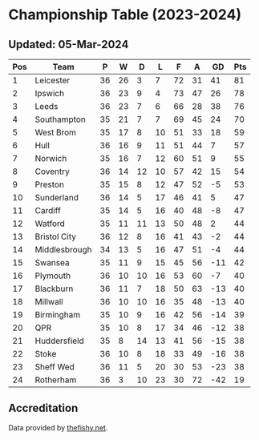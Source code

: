 # Championship Table (2023-2024)
## Updated: 05-Mar-2024

| Pos | Team | P | W | D | L | F | A | GD | Pts |
| --- | --- | --- | --- | --- | --- | --- | --- | --- | --- |
| 1 | Leicester | 36 | 26 | 3 | 7 | 72 | 31 | 41 | 81 |
| 2 | Ipswich | 36 | 23 | 9 | 4 | 73 | 47 | 26 | 78 |
| 3 | Leeds | 36 | 23 | 7 | 6 | 66 | 28 | 38 | 76 |
| 4 | Southampton | 35 | 21 | 7 | 7 | 69 | 45 | 24 | 70 |
| 5 | West Brom | 35 | 17 | 8 | 10 | 51 | 33 | 18 | 59 |
| 6 | Hull | 36 | 16 | 9 | 11 | 51 | 44 | 7 | 57 |
| 7 | Norwich | 35 | 16 | 7 | 12 | 60 | 51 | 9 | 55 |
| 8 | Coventry | 36 | 14 | 12 | 10 | 57 | 42 | 15 | 54 |
| 9 | Preston | 35 | 15 | 8 | 12 | 47 | 52 | -5 | 53 |
| 10 | Sunderland | 36 | 14 | 5 | 17 | 46 | 41 | 5 | 47 |
| 11 | Cardiff | 35 | 14 | 5 | 16 | 40 | 48 | -8 | 47 |
| 12 | Watford | 35 | 11 | 11 | 13 | 50 | 48 | 2 | 44 |
| 13 | Bristol City | 36 | 12 | 8 | 16 | 41 | 43 | -2 | 44 |
| 14 | Middlesbrough | 34 | 13 | 5 | 16 | 47 | 51 | -4 | 44 |
| 15 | Swansea | 35 | 11 | 9 | 15 | 45 | 56 | -11 | 42 |
| 16 | Plymouth | 36 | 10 | 10 | 16 | 53 | 60 | -7 | 40 |
| 17 | Blackburn | 36 | 11 | 7 | 18 | 50 | 63 | -13 | 40 |
| 18 | Millwall | 36 | 10 | 10 | 16 | 35 | 48 | -13 | 40 |
| 19 | Birmingham | 35 | 10 | 9 | 16 | 42 | 56 | -14 | 39 |
| 20 | QPR | 35 | 10 | 8 | 17 | 34 | 46 | -12 | 38 |
| 21 | Huddersfield | 35 | 8 | 14 | 13 | 41 | 56 | -15 | 38 |
| 22 | Stoke | 36 | 10 | 8 | 18 | 33 | 49 | -16 | 38 |
| 23 | Sheff Wed | 36 | 11 | 5 | 20 | 30 | 53 | -23 | 38 |
| 24 | Rotherham | 36 | 3 | 10 | 23 | 30 | 72 | -42 | 19 |

## Accreditation 

Data provided by [thefishy.net](https://www.thefishy.net/).